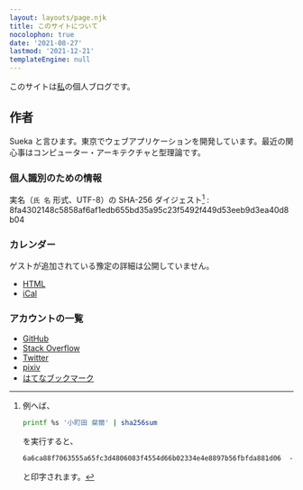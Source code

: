 ```yaml
---
layout: layouts/page.njk
title: このサイトについて
nocolophon: true
date: '2021-08-27'
lastmod: '2021-12-21'
templateEngine: null
---
```

このサイトは[私](#作者)の個人ブログです。

## 作者

Sueka と言ひます。東京でウェブアプリケーションを開発しています。<time datetime="2018-10">最近</time>の関心事はコンピューター・アーキテクチャと型理論です。

### 個人識別のための情報

実名（`氏 名` 形式、UTF-8）の SHA-256 ダイジェスト[^1]
: 8fa4302148c5858af6af1edb655bd35a95c23f5492f449d53eeb9d3ea40d8b04

[^1]:
    例へば、

    ``` sh
    printf %s '小町田 粲爾' | sha256sum
    ```

    を実行すると、

    ``` txt
    6a6ca88f7063555a65fc3d4806083f4554d66b02334e4e8897b56fbfda881d06  -
    ```

    と印字されます。

### カレンダー

ゲストが追加されている豫定の詳細は公開していません。

- [HTML](https://calendar.google.com/calendar/embed?src=uu6sc8cgpmvk87tamajg4nhl34%40group.calendar.google.com&hl=ja)
- [iCal](https://calendar.google.com/calendar/ical/uu6sc8cgpmvk87tamajg4nhl34%40group.calendar.google.com/public/basic.ics)

### アカウントの一覧

- [GitHub](https://github.com/sueka)
- [Stack Overflow](https://stackoverflow.com/users/8795737/h-sueka)
- [Twitter](https://twitter.com/hsueka)
- [pixiv](https://www.pixiv.net/member.php?id=28203588)
- [はてなブックマーク](http://b.hatena.ne.jp/sueka/bookmark)
